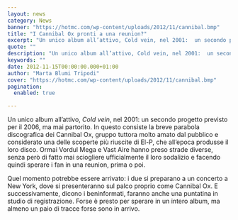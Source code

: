 ```yaml
---
layout: news
category: News
banner: "https://hotmc.com/wp-content/uploads/2012/11/cannibal.bmp"
title: "I Cannibal Ox pronti a una reunion?"
excerpt: "Un unico album all’attivo, Cold vein, nel 2001:  un secondo progetto previsto per il 2006, ma mai partorito. In questo consiste la breve parabola discografica dei Cannibal Ox, gruppo tuttora molto amato dal pubblico e considerato una delle scoperte più riuscite di El-P, che all’epoca produsse il loro disco. Ormai Vordul Mega e Vast Aire [&hellip"
quote: ""
description: "Un unico album all’attivo, Cold vein, nel 2001:  un secondo progetto previsto per il 2006, ma mai partorito. In questo consiste la breve parabola discografica dei Cannibal Ox, gruppo tuttora molto amato dal pubblico e considerato una delle scoperte più riuscite di El-P, che all’epoca produsse il loro disco. Ormai Vordul Mega e Vast Aire [&hellip"
keywords: ""
date: 2012-11-15T00:00:00.000+01:00
author: "Marta Blumi Tripodi"
cover: "https://hotmc.com/wp-content/uploads/2012/11/cannibal.bmp"
pagination:
  enabled: true

---
```


Un unico album all’attivo, _Cold vein_, nel 2001: un secondo progetto previsto per il 2006, ma mai partorito. In questo consiste la breve parabola discografica dei Cannibal Ox, gruppo tuttora molto amato dal pubblico e considerato una delle scoperte più riuscite di El-P, che all’epoca produsse il loro disco. Ormai Vordul Mega e Vast Aire hanno preso strade diverse, senza però di fatto mai sciogliere ufficialmente il loro sodalizio e facendo quindi sperare i fan in una reunion, prima o poi.

Quel momento potrebbe essere arrivato: i due si preparano a un concerto a New York, dove si presenteranno sul palco proprio come Cannibal Ox. E successivamente, dicono i beninformati, faranno anche una puntatina in studio di registrazione. Forse è presto per sperare in un intero album, ma almeno un paio di tracce forse sono in arrivo.